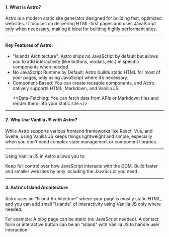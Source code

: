 <h4>1. What is Astro?</h4>
Astro is a modern static site generator designed for building fast, optimized websites. It focuses on delivering HTML-first pages and uses JavaScript only when necessary, making it ideal for building highly performant sites.

<hr/>

<h4>Key Features of Astro:</h4>
<ul>
<li>"Islands Architecture": Astro ships no JavaScript by default but allows you to add interactivity (like buttons, modals, etc.) in specific components when needed.</li>

<li>No JavaScript Runtime by Default: Astro builds static HTML for most of your pages, only using JavaScript where it’s necessary.</li>

<li>Component-Based: You can create reusable components, and Astro natively supports HTML, Markdown, and Vanilla JS.</li>

<>Data-Fetching: You can fetch data from APIs or Markdown files and render them into your static site.</>
</ul>

<hr/>

<h4>2. Why Use Vanilla JS with Astro?</h4>
While Astro supports various frontend frameworks like React, Vue, and Svelte, using Vanilla JS keeps things lightweight and simple, especially when you don't need complex state management or component libraries.

<hr/>

Using Vanilla JS in Astro allows you to:

Keep full control over how JavaScript interacts with the DOM.
Build faster and smaller websites by only including the JavaScript you need.

<hr/>

<h4>3. Astro's Island Architecture</h4>
Astro uses an "Island Architecture" where your page is mostly static HTML, and you can add small "islands" of interactivity using Vanilla JS only where needed.

For example:
A blog page can be static (no JavaScript needed).
A contact form or interactive button can be an "island" with Vanilla JS to handle user interaction.